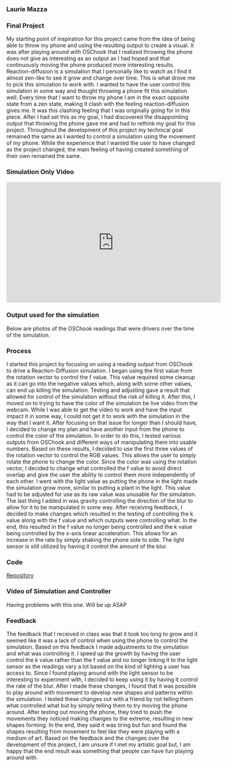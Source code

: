 ### Laurie Mazza
### Final Project
My starting point of inspiration for this project came from the idea of being able to throw my phone and using the resulting output to create a visual. It was after playing around with OSChook that I realized throwing the phone does not give as interesting as an output as I had hoped and that continuously moving the phone produced more interesting results. Reaction-diffusion is a simulation that I personally like to watch as I find it almost zen-like to see it grow and change over time. This is what drove me to pick this simulation to work with. I wanted to have the user control this simulation in some way and thought throwing a phone fit this simulation well. Every time that I want to throw my phone I am in the exact opposite state from a zen state, making it clash with the feeling reaction-diffusion gives me. It was this clashing feeling that I was originally going for in this piece. After I had set this as my goal, I had discovered the disappointing output that throwing the phone gave me and had to rethink my goal for this project. Throughout the development of this project my technical goal remained the same as I wanted to control a simulation using the movement of my phone. While the experience that I wanted the user to have changed as the project changed, the main feeling of having created something of their own remained the same.
### Simulation Only Video
<iframe width="560" height="315" src="https://www.youtube.com/embed/sabPRfXESmo" frameborder="0" allow="accelerometer; autoplay; encrypted-media; gyroscope; picture-in-picture" allowfullscreen></iframe>

### Output used for the simulation 
Below are photos of the OSChook readings that were drivers over the time of the simulation.


### Process
I started this project by focusing on using a reading output from OSChook to drive a Reaction-Diffusion simulation. I began using the first value from the rotation vector to control the f value. This value required some cleanup as it can go into the negative values which, along with some other values, can end up killing the simulation. Testing and adjusting gave a result that allowed for control of the simulation without the risk of killing it. After this, I moved on to trying to have the color of the simulation be live video from the webcam. While I was able to get the video to work and have the input impact it in some way, I could not get it to work with the simulation in the way that I want it. After focusing on that issue for longer than I should have, I decided to change my plan and have another input from the phone to control the color of the simulation. In order to do this, I tested various outputs from OSChook and different ways of manipulating them into usable numbers. Based on these results, I decided to use the first three values of the rotation vector to control the RGB values. This allows the user to simply rotate the phone to change the color. Since the color was using the rotation vector, I decided to change what controlled the f value to avoid direct overlap and give the user the ability to control them more independently of each other. I went with the light value as putting the phone in the light made the simulation grow more, similar to putting a plant in the light. This value had to be adjusted for use as its raw value was unusable for the simulation. The last thing I added in was gravity controlling the direction of the blur to allow for it to be manipulated in some way. After receiving feedback, I decided to make changes which resulted in the testing of controlling the k value along with the f value and which outputs were controlling what. In the end, this resulted in the f value no longer being controlled and the k value being controlled by the x-axis linear acceleration. This allows for an increase in the rate by simply shaking the phone side to side. The light sensor is still utilized by having it control the amount of the blur.

### Code
[Repository](https://github.com/LaurieAMazza/IMGD420X-Final)

### Video of Simulation and Controller
Having problems with this one. Will be up ASAP

### Feedback
The feedback that I received in class was that it took too long to grow and it seemed like it was a lack of control when using the phone to control the simulation. Based on this feedback I made adjustments to the simulation and what was controlling it. I speed up the growth by having the user control the k value rather than the f value and no longer linking it to the light sensor as the readings vary a lot based on the kind of lighting a user has access to. Since I found playing around with the light sensor to be interesting to experiment with, I decided to keep using it by having it control the rate of the blur. After I made these changes, I found that it was possible to play around with movement to develop new shapes and patterns within the simulation. I tested these changes out with a friend by not telling them what controlled what but by simply telling them to try moving the phone around. After testing out moving the phone, they tried to push the movements they noticed making changes to the extreme, resulting in new shapes forming. In the end, they said it was tiring but fun and found the shapes resulting from movement to feel like they were playing with a medium of art. Based on the feedback and the changes over the development of this project, I am unsure if I met my artistic goal but, I am happy that the end result was something that people can have fun playing around with. 